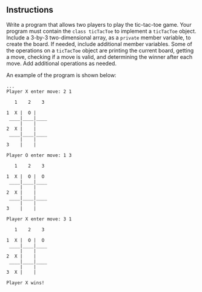 ## Instructions
Write a program that allows two players to play the tic-tac-toe game. Your program must contain the `class ticTacToe` to implement a `ticTacToe` object. Include a 3-by-3 two-dimensional array, as a `private` member variable, to create the board. If needed, include additional member variables. Some of the operations on a `ticTacToe` object are printing the current board, getting a move, checking if a move is valid, and determining the winner after each move. Add additional operations as needed. 

An example of the program is shown below: 
```text
...
Player X enter move: 2 1

   1    2    3

1  X |  O |   
 ____|____|____
     |    |    
2  X |    |   
 ____|____|____
     |    |    
3    |    |   

Player O enter move: 1 3

   1    2    3

1  X |  O |  O
 ____|____|____
     |    |    
2  X |    |   
 ____|____|____
     |    |    
3    |    |   

Player X enter move: 3 1

   1    2    3

1  X |  O |  O
 ____|____|____
     |    |    
2  X |    |   
 ____|____|____
     |    |    
3  X |    |   

Player X wins!
```


